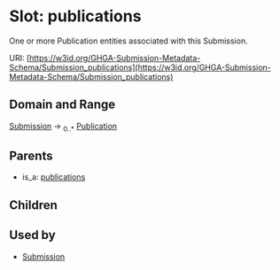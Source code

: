 
# Slot: publications


One or more Publication entities associated with this Submission.

URI: [https://w3id.org/GHGA-Submission-Metadata-Schema/Submission_publications](https://w3id.org/GHGA-Submission-Metadata-Schema/Submission_publications)


## Domain and Range

[Submission](Submission.md) &#8594;  <sub>0..\*</sub> [Publication](Publication.md)

## Parents

 *  is_a: [publications](publications.md)

## Children


## Used by

 * [Submission](Submission.md)
